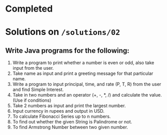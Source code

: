 
# Completed 
# Solutions on `/solutions/02`
## Write Java programs for the following:

1. Write a program to print whether a number is even or odd, also take
input from the user.
2. Take name as input and print a greeting message for that particular name.
3. Write a program to input principal, time, and rate (P, T, R) from the user and
find Simple Interest.
4. Take in two numbers and an operator (+, -, *, /) and calculate the value.
(Use if conditions)
5. Take 2 numbers as input and print the largest number.
6. Input currency in rupees and output in USD.
7. To calculate Fibonacci Series up to n numbers.
8. To find out whether the given String is Palindrome or not.
9. To find Armstrong Number between two given number.


